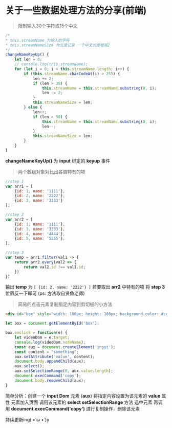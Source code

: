# 关于一些数据处理方法的分享(前端)

> 限制输入30个字符或15个中文

```js
/*
* this.streamName 为输入的字符
* this.streamNameSize 为长度记录 一个中文长度增减2
*/
changeNameKeyUp() {
    let len = 0;
    // console.log(this.streamName);
    for (let i = 0; i < this.streamName.length; i++) {
        if (this.streamName.charCodeAt(i) > 255) {
            len += 2;
            if (len > 30) {
                this.streamName = this.streamName.substring(0, i);
                len -= 2;
            }
            this.streamNameSize = len;
        } else {
            len++;
            if (len > 30) {
                this.streamName = this.streamName.substring(0, i);
                len--;
            }
            this.streamNameSize = len;
        }
    }
}
```

__changeNameKeyUp()__ 为 __input__ 绑定的 __keyup__ 事件

> 两个数组对象对比出各自特有的项

```js
//step 1
var arr1 = [
	{id: 1, name: '1111'},
	{id: 2, name: '2222'},
	{id: 3, name: '3333'}
];

//step 2
var arr2 = [
	{id: 1, name: '1111'},
	{id: 3, name: '3333'},
	{id: 4, name: '4444'},
	{id: 5, name: '5555'},
];

//step 3
var temp = arr1.filter(val1 => {
	return arr2.every(val2 => {
		return val2.id !== val1.id;
	})
})
```

输出 __temp__ 为 ```[ {id: 2, name: '2222'} ]```
若要取出 __arr2__ 中特有的项 将 __step 3__ 位置反一下即可 (ps: 方法取自贤鱼老师)

> 简易的点击元素复制指定内容到剪切板的小方法

```html
<div id="box" style="width: 100px; height: 100px; background-color: #ccc"></div>
```

```js
let box = document.getElementById('box');

box.onclick = function(e) {
	let videoDom = e.target;
	console.log(videoDom.nodeName);
	const aux = document.createElement('input');
	const content = "something";
	aux.setAttribute('value', content);
	document.body.appendChild(aux);
	aux.select();
	aux.setSelectionRange(0, aux.value.length);
	document.execCommand('copy');
	document.body.removeChild(aux);
}
```

简单分析：创建一个 __input Dom__ 元素 (__aux__) 将指定内容设置为该元素的 __value__ 属性
元素加入页面 调用该元素的 __select setSelectionRange__ 方法 选中元素 再调用 __document.execCommand('copy')__ 进行复制操作，删除该元素

持续更新ing( •̀ ω •́ )y
